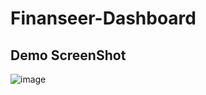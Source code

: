 # Finanseer-Dashboard

## Demo ScreenShot
![image](https://github.com/C0dewithLokesh/Finanseer-Dashboard/assets/77185999/5bfe1960-6620-4ff9-b0ca-13fc00311c09)
